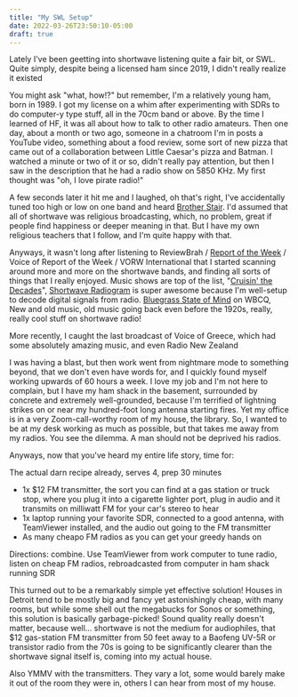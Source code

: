 ```yaml
---
title: "My SWL Setup"
date: 2022-03-26T23:50:10-05:00
draft: true
---
```



Lately I've been geetting into shortwave listening quite a fair bit, or SWL. Quite simply, despite being a licensed ham since 2019, I didn't really realize it existed

You might ask "what, how!?" but remember, I'm a relatively young ham, born in 1989. I got my license on a whim after experimenting with SDRs to do computer-y type stuff, all in the 70cm band or above. By the time I learned of HF, it was all about how to talk to other radio amateurs. Then one day, about a month or two ago, someone in a chatroom I'm in posts a YouTube video, something about a food review, some sort of new pizza that came out of a collaboration between Little Caesar's pizza and Batman. I watched a minute or two of it or so, didn't really pay attention, but then I saw in the description that he had a radio show on 5850 KHz. My first thought was "oh, I love pirate radio!"

A few seconds later it hit me and I laughed, oh that's right, I've accidentally tuned too high or low on one band and heard [Brother Stair](https://en.wikipedia.org/wiki/Brother_Stair). I'd assumed that all of shortwave was religious broadcasting, which, no problem, great if people find happiness or deeper meaning in that. But I have my own religious teachers that I follow, and I'm quite happy with that.

Anyways, it wasn't long after listening to ReviewBrah / [Report of the Week](https://www.youtube.com/channel/UCeR0n8d3ShTn_yrMhpwyE1Q) / Voice of Report of the Week / VORW International that I started scanning around more and more on the shortwave bands, and finding all sorts of things that I really enjoyed. Music shows are top of the list, "[Cruisin' the Decades](https://thesummit.fm/)", [Shortwave Radiogram](https://swradiogram.net/) is super awesome because I'm well-setup to decode digital signals from radio. [Bluegrass State of Mind](https://archive.org/details/bluegrass-state-of-mind) on WBCQ, New and old music, old music going back even before the 1920s, really, really cool stuff on shortwave radio!

More recently, I caught the last broadcast of Voice of Greece, which had some absolutely amazing music, and even Radio New Zealand

I was having a blast, but then work went from nightmare mode to something beyond, that we don't even have words for, and I quickly found myself working upwards of 60 hours a week. I love my job and I'm not here to complain, but I have my ham shack in the basement, surrounded by concrete and extremely well-grounded, because I'm terrified of lightning strikes on or near my hundred-foot long antenna starting fires. Yet my office is in a very Zoom-call-worthy room of my house, the library. So, I wanted to be at my desk working as much as possible, but that takes me away from my radios. You see the dilemma. A man should not be deprived his radios. 

Anyways, now that you've heard my entire life story, time for:

The actual darn recipe already, serves 4, prep 30 minutes

- 1x $12 FM transmitter, the sort you can find at a gas station or truck stop, where you plug it into a cigarette lighter port, plug in audio and it transmits on milliwatt FM for your car's stereo to hear
- 1x laptop running your favorite SDR, connected to a good antenna, with TeamViewer installed, and the audio out going to the FM transmitter
- As many cheapo FM radios as you can get your greedy hands on

Directions: combine. Use TeamViewer from work computer to tune radio, listen on cheap FM radios, rebroadcasted from computer in ham shack running SDR


This turned out to be a remarkably simple yet effective solution! Houses in Detroit tend to be mostly big and fancy yet astonishingly cheap, with many rooms, but while some shell out the megabucks for Sonos or something, this solution is basically garbage-picked! Sound quality really doesn't matter, because well... shortwave is not the medium for audiophiles, that $12 gas-station FM transmitter from 50 feet away to a Baofeng UV-5R or transistor radio from the 70s is going to be significantly clearer than the shortwave signal itself is, coming into my actual house.

Also YMMV with the transmitters. They vary a lot, some would barely make it out of the room they were in, others I can hear from most of my house.


